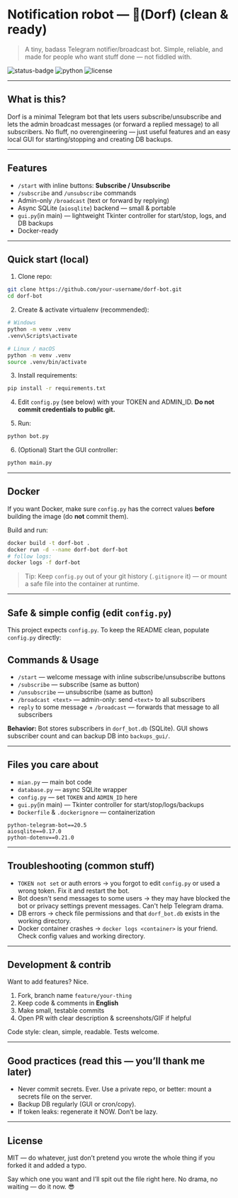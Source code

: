 # Notification robot — (ِDorf) (clean & ready)

> A tiny, badass Telegram notifier/broadcast bot. Simple, reliable, and made for people who want stuff done — not fiddled with.

![status-badge](https://img.shields.io/badge/status-alpha-orange) ![python](https://img.shields.io/badge/python-3.9%2B-blue) ![license](https://img.shields.io/badge/license-MIT-green)

---

## What is this?

Dorf is a minimal Telegram bot that lets users subscribe/unsubscribe and lets the admin broadcast messages (or forward a replied message) to all subscribers. No fluff, no overengineering — just useful features and an easy local GUI for starting/stopping and creating DB backups.

---

## Features

* `/start` with inline buttons: **Subscribe / Unsubscribe**
* `/subscribe` and `/unsubscribe` commands
* Admin-only `/broadcast` (text or forward by replying)
* Async SQLite (`aiosqlite`) backend — small & portable
* `gui.py`(in main) — lightweight Tkinter controller for start/stop, logs, and DB backups
* Docker-ready 

---

## Quick start (local)

1. Clone repo:

```bash
git clone https://github.com/your-username/dorf-bot.git
cd dorf-bot
```

2. Create & activate virtualenv (recommended):

```bash
# Windows
python -m venv .venv
.venv\Scripts\activate

# Linux / macOS
python -m venv .venv
source .venv/bin/activate
```

3. Install requirements:

```bash
pip install -r requirements.txt
```

4. Edit `config.py` (see below) with your TOKEN and ADMIN\_ID. **Do not commit credentials to public git.**

5. Run:

```bash
python bot.py
```

6. (Optional) Start the GUI controller:

```bash
python main.py
```

---

## Docker 

If you want Docker, make sure `config.py` has the correct values **before** building the image (do **not** commit them).

Build and run:

```bash
docker build -t dorf-bot .
docker run -d --name dorf-bot dorf-bot
# follow logs:
docker logs -f dorf-bot
```

> Tip: Keep `config.py` out of your git history (`.gitignore` it) — or mount a safe file into the container at runtime.

---

## Safe & simple config (edit `config.py`)

This project expects `config.py`. To keep the README clean, populate `config.py` directly:

## Commands & Usage

* `/start` — welcome message with inline subscribe/unsubscribe buttons
* `/subscribe` — subscribe (same as button)
* `/unsubscribe` — unsubscribe (same as button)
* `/broadcast <text>` — admin-only: send `<text>` to all subscribers
* `reply` to some message + `/broadcast` — forwards that message to all subscribers

**Behavior:** Bot stores subscribers in `dorf_bot.db` (SQLite). GUI shows subscriber count and can backup DB into `backups_gui/`.

---

## Files you care about

* `mian.py` — main bot code
* `database.py` — async SQLite wrapper
* `config.py` — set `TOKEN` and `ADMIN_ID` here
* `gui.py`(in main) — Tkinter controller for start/stop/logs/backups
* `Dockerfile` & `.dockerignore` — containerization



```
python-telegram-bot==20.5
aiosqlite==0.17.0
python-dotenv==0.21.0
```

---

## Troubleshooting (common stuff)

* `TOKEN not set` or auth errors → you forgot to edit `config.py` or used a wrong token. Fix it and restart the bot.
* Bot doesn't send messages to some users → they may have blocked the bot or privacy settings prevent messages. Can't help Telegram drama.
* DB errors → check file permissions and that `dorf_bot.db` exists in the working directory.
* Docker container crashes → `docker logs <container>` is your friend. Check config values and working directory.

---

## Development & contrib

Want to add features? Nice.

1. Fork, branch name `feature/your-thing`
2. Keep code & comments in **English**
3. Make small, testable commits
4. Open PR with clear description & screenshots/GIF if helpful

Code style: clean, simple, readable. Tests welcome.

---

## Good practices (read this — you’ll thank me later)

* Never commit secrets. Ever. Use a private repo, or better: mount a secrets file on the server.
* Backup DB regularly (GUI or cron/copy).
* If token leaks: regenerate it NOW. Don’t be lazy.

---

## License

MIT — do whatever, just don’t pretend you wrote the whole thing if you forked it and added a typo.



Say which one you want and I’ll spit out the file right here. No drama, no waiting — do it now. 😎
